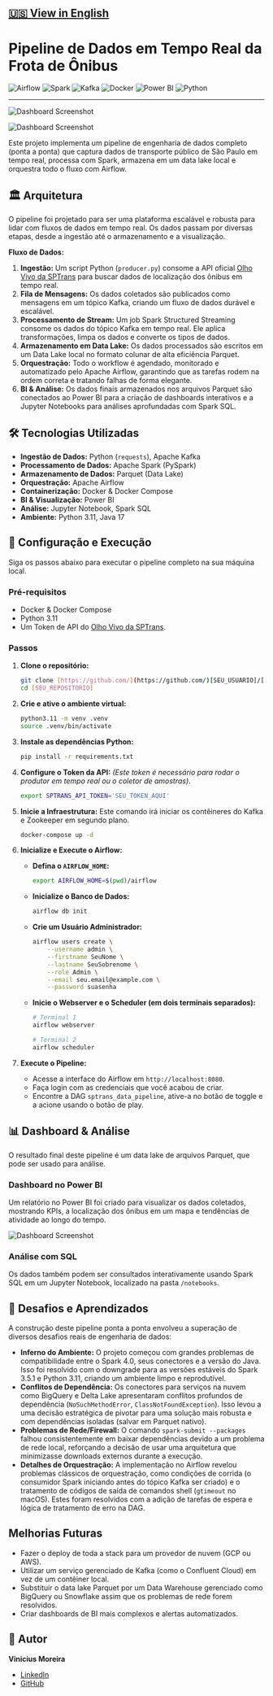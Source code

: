 [🇺🇸 View in English](./README.md)
---
# Pipeline de Dados em Tempo Real da Frota de Ônibus

![Airflow](https://img.shields.io/badge/Airflow-017CEE?style=for-the-badge&logo=Apache-Airflow&logoColor=white)
![Spark](https://img.shields.io/badge/Spark-E25A1C?style=for-the-badge&logo=Apache-Spark&logoColor=white)
![Kafka](https://img.shields.io/badge/Kafka-231F20?style=for-the-badge&logo=Apache-Kafka&logoColor=white)
![Docker](https://img.shields.io/badge/Docker-2496ED?style=for-the-badge&logo=docker&logoColor=white)
![Power BI](https://img.shields.io/badge/Power%20BI-F2C811?style=for-the-badge&logo=powerbi&logoColor=black)
![Python](https://img.shields.io/badge/Python-3776AB?style=for-the-badge&logo=python&logoColor=white)

---
![Dashboard Screenshot](img/demo.png)

![Dashboard Screenshot](img/demo1.png)

Este projeto implementa um pipeline de engenharia de dados completo (ponta a ponta) que captura dados de transporte público de São Paulo em tempo real, processa com Spark, armazena em um data lake local e orquestra todo o fluxo com Airflow.

## 🏛️ Arquitetura

O pipeline foi projetado para ser uma plataforma escalável e robusta para lidar com fluxos de dados em tempo real. Os dados passam por diversas etapas, desde a ingestão até o armazenamento e a visualização.

**Fluxo de Dados:**
1.  **Ingestão:** Um script Python (`producer.py`) consome a API oficial [Olho Vivo da SPTrans](https://www.sptrans.com.br/desenvolvedores/) para buscar dados de localização dos ônibus em tempo real.
2.  **Fila de Mensagens:** Os dados coletados são publicados como mensagens em um tópico Kafka, criando um fluxo de dados durável e escalável.
3.  **Processamento de Stream:** Um job Spark Structured Streaming consome os dados do tópico Kafka em tempo real. Ele aplica transformações, limpa os dados e converte os tipos de dados.
4.  **Armazenamento em Data Lake:** Os dados processados são escritos em um Data Lake local no formato colunar de alta eficiência Parquet.
5.  **Orquestração:** Todo o workflow é agendado, monitorado e automatizado pelo Apache Airflow, garantindo que as tarefas rodem na ordem correta e tratando falhas de forma elegante.
6.  **BI & Análise:** Os dados finais armazenados nos arquivos Parquet são conectados ao Power BI para a criação de dashboards interativos e a Jupyter Notebooks para análises aprofundadas com Spark SQL.

## 🛠️ Tecnologias Utilizadas

- **Ingestão de Dados:** Python (`requests`), Apache Kafka
- **Processamento de Dados:** Apache Spark (PySpark)
- **Armazenamento de Dados:** Parquet (Data Lake)
- **Orquestração:** Apache Airflow
- **Containerização:** Docker & Docker Compose
- **BI & Visualização:** Power BI
- **Análise:** Jupyter Notebook, Spark SQL
- **Ambiente:** Python 3.11, Java 17

## 🚀 Configuração e Execução

Siga os passos abaixo para executar o pipeline completo na sua máquina local.

### Pré-requisitos
- Docker & Docker Compose
- Python 3.11
- Um Token de API do [Olho Vivo da SPTrans](https://www.sptrans.com.br/desenvolvedores/).

### Passos
1.  **Clone o repositório:**
    ```bash
    git clone [https://github.com/](https://github.com/)[SEU_USUARIO]/[SEU_REPOSITORIO].git
    cd [SEU_REPOSITORIO]
    ```

2.  **Crie e ative o ambiente virtual:**
    ```bash
    python3.11 -m venv .venv
    source .venv/bin/activate
    ```

3.  **Instale as dependências Python:**
    ```bash
    pip install -r requirements.txt
    ```

4.  **Configure o Token da API:**
    *(Este token é necessário para rodar o produtor em tempo real ou o coletor de amostras)*.
    ```bash
    export SPTRANS_API_TOKEN='SEU_TOKEN_AQUI'
    ```
    
5.  **Inicie a Infraestrutura:**
    Este comando irá iniciar os contêineres do Kafka e Zookeeper em segundo plano.
    ```bash
    docker-compose up -d
    ```

6.  **Inicialize e Execute o Airflow:**
    * **Defina o `AIRFLOW_HOME`:**
        ```bash
        export AIRFLOW_HOME=$(pwd)/airflow
        ```
    * **Inicialize o Banco de Dados:**
        ```bash
        airflow db init
        ```
    * **Crie um Usuário Administrador:**
        ```bash
        airflow users create \
            --username admin \
            --firstname SeuNome \
            --lastname SeuSobrenome \
            --role Admin \
            --email seu.email@example.com \
            --password suasenha
        ```
    * **Inicie o Webserver e o Scheduler (em dois terminais separados):**
        ```bash
        # Terminal 1
        airflow webserver
        
        # Terminal 2
        airflow scheduler
        ```

7.  **Execute o Pipeline:**
    * Acesse a interface do Airflow em `http://localhost:8080`.
    * Faça login com as credenciais que você acabou de criar.
    * Encontre a DAG `sptrans_data_pipeline`, ative-a no botão de toggle e a acione usando o botão de play.

## 📊 Dashboard & Análise

O resultado final deste pipeline é um data lake de arquivos Parquet, que pode ser usado para análise.

### Dashboard no Power BI
Um relatório no Power BI foi criado para visualizar os dados coletados, mostrando KPIs, a localização dos ônibus em um mapa e tendências de atividade ao longo do tempo.

![Dashboard Screenshot](img/demo.png)

### Análise com SQL
Os dados também podem ser consultados interativamente usando Spark SQL em um Jupyter Notebook, localizado na pasta `/notebooks`.

## 🔧 Desafios e Aprendizados

A construção deste pipeline ponta a ponta envolveu a superação de diversos desafios reais de engenharia de dados:

-   **Inferno do Ambiente:** O projeto começou com grandes problemas de compatibilidade entre o Spark 4.0, seus conectores e a versão do Java. Isso foi resolvido com o downgrade para as versões estáveis do Spark 3.5.1 e Python 3.11, criando um ambiente limpo e reprodutível.
-   **Conflitos de Dependência:** Os conectores para serviços na nuvem como BigQuery e Delta Lake apresentaram conflitos profundos de dependência (`NoSuchMethodError`, `ClassNotFoundException`). Isso levou a uma decisão estratégica de pivotar para uma solução mais robusta e com dependências isoladas (salvar em Parquet nativo).
-   **Problemas de Rede/Firewall:** O comando `spark-submit --packages` falhou consistentemente em baixar dependências devido a um problema de rede local, reforçando a decisão de usar uma arquitetura que minimizasse downloads externos durante a execução.
-   **Detalhes de Orquestração:** A implementação no Airflow revelou problemas clássicos de orquestração, como condições de corrida (o consumidor Spark iniciando antes do tópico Kafka ser criado) e o tratamento de códigos de saída de comandos shell (`gtimeout` no macOS). Estes foram resolvidos com a adição de tarefas de espera e lógica de tratamento de erro na DAG.

## Melhorias Futuras

-   Fazer o deploy de toda a stack para um provedor de nuvem (GCP ou AWS).
-   Utilizar um serviço gerenciado de Kafka (como o Confluent Cloud) em vez de um contêiner local.
-   Substituir o data lake Parquet por um Data Warehouse gerenciado como BigQuery ou Snowflake assim que os problemas de rede forem resolvidos.
-   Criar dashboards de BI mais complexos e alertas automatizados.

## 👤 Autor

**Vinicius Moreira**

-   [LinkedIn](https://www.linkedin.com/in/vinicius-moreira-806105350)
-   [GitHub](https://github.com/Viniciuss-Moreira)
